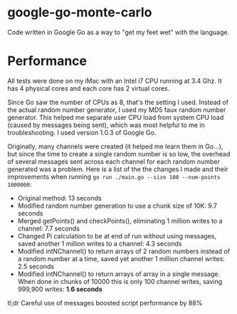 google-go-monte-carlo
=====================

Code written in Google Go as a way to "get my feet wet" with the language.


Performance
===========

All tests were done on my iMac with an Intel i7 CPU running at 3.4 Ghz.
It has 4 physical cores and each core has 2 virtual cores.

Since Go saw the number of CPUs as 8, that's the setting I used.
Instead of the actual random number generator, I used my MD5 faux 
random number generator. This helped me separate user CPU load from 
system CPU load (caused by messages being sent), which was most 
helpful to me in troubleshooting.  I used version 1.0.3 of Google Go.

Originally, many channels were created (it helped me learn them in Go...), 
but since the time to create a single random number is so low, the overhead 
of several messages sent across each channel for each random number 
generated was a problem.  Here is a list of the the changes I made and
their improvements when running `go run ./main.go --size 100 --num-points 1000000`:

- Original method: 13 seconds
- Modified random number generation to use a chunk size of 10K: 9.7 seconds
- Merged getPoints() and checkPoints(), eliminating 1 million writes 
	to a channel: 7.7 seconds
- Changed Pi calculation to be at end of run without using messages, 
	saved another 1 million writes to a channel: 4.3 seconds
- Modified intNChannel() to return arrays of 2 random numbers instead 
	of a random number at a time, saved yet another 1 million channel writes: 2.5 seconds
- Modified intNChannel() to return arrays of array in a single message.
	When done in chunks of 10000 this is only 100 channel writes, 
	saving 999,900 writes: **1.6 seconds**


tl;dr Careful use of messages boosted script performance by 88%

